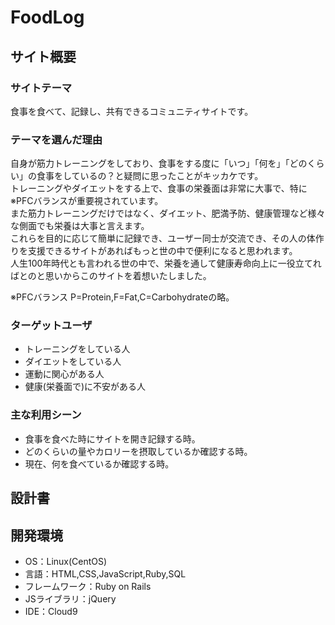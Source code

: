 # FoodLog

## サイト概要
### サイトテーマ
食事を食べて、記録し、共有できるコミュニティサイトです。

### テーマを選んだ理由
自身が筋力トレーニングをしており、食事をする度に「いつ」「何を」「どのくらい」の食事をしているの？と疑問に思ったことがキッカケです。<br>
トレーニングやダイエットをする上で、食事の栄養面は非常に大事で、特に※PFCバランスが重要視されています。<br>
また筋力トレーニングだけではなく、ダイエット、肥満予防、健康管理など様々な側面でも栄養は大事と言えます。<br>
これらを目的に応じて簡単に記録でき、ユーザー同士が交流でき、その人の体作りを支援できるサイトがあればもっと世の中で便利になると思われます。<br>
人生100年時代とも言われる世の中で、栄養を通して健康寿命向上に一役立てればとのと思いからこのサイトを着想いたしました。<br>

※PFCバランス P=Protein,F=Fat,C=Carbohydrateの略。

### ターゲットユーザ
- トレーニングをしている人
- ダイエットをしている人
- 運動に関心がある人
- 健康(栄養面で)に不安がある人

### 主な利用シーン
- 食事を食べた時にサイトを開き記録する時。
- どのくらいの量やカロリーを摂取しているか確認する時。
- 現在、何を食べているか確認する時。

## 設計書


## 開発環境
- OS：Linux(CentOS)
- 言語：HTML,CSS,JavaScript,Ruby,SQL
- フレームワーク：Ruby on Rails
- JSライブラリ：jQuery
- IDE：Cloud9